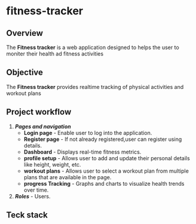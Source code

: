 # fitness-tracker
## Overview 
The **Fitness tracker** is a web application designed to helps the user to moniter their health ad fitness activities
## Objective 
The **Fitness tracker** provides realtime tracking of physical activities and workout plans 
## Project workflow
1. ***Pages and navigation***
    - **Login page** - Enable user to log into the application.
    - **Register page** - If not already registered,user can register using details.
    - **Dashboard** - Displays real-time fitness metrics.
    - **profile setup** - Allows user to add and update their personal details like height, weight, etc. 
    - **workout plans** - Allows user to select a workout plan from multiple plans that are available in the page.
    - **progress Tracking** - Graphs and charts to visualize health trends over time.
1. ***Roles*** - Users.
## Teck stack
